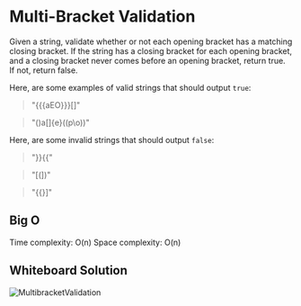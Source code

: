 # Multi-Bracket Validation

Given a string, validate whether or not each opening bracket has a matching closing bracket. If the string has a closing bracket for each opening bracket, and a closing bracket never comes before an opening bracket, return true. If not, return false.

Here, are some examples of valid strings that should output `true`:

> "{{{aEO}}}[]"

> "()a[]{e}((p\o))"


Here, are some invalid strings that should output `false`:

> "}}{{"

> "[(])"

> "{{}]"

## Big O

Time complexity: O(n)
Space complexity: O(n)

## Whiteboard Solution

![MultibracketValidation](https://github.com/rh24/Data-Structures-and-Algorithms/blob/multibracket-validation/assets/MultiBracketValidation.jpg)